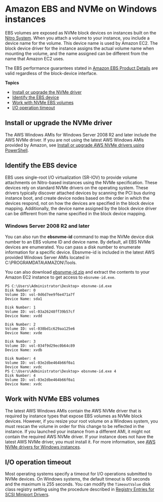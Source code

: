 # Amazon EBS and NVMe on Windows instances<a name="nvme-ebs-volumes"></a>

EBS volumes are exposed as NVMe block devices on instances built on the [Nitro System](instance-types.md#ec2-nitro-instances)\. When you attach a volume to your instance, you include a device name for the volume\. This device name is used by Amazon EC2\. The block device driver for the instance assigns the actual volume name when mounting the volume, and the name assigned can be different from the name that Amazon EC2 uses\.

The EBS performance guarantees stated in [Amazon EBS Product Details](http://aws.amazon.com/ebs/details/) are valid regardless of the block\-device interface\.

**Topics**
+ [Install or upgrade the NVMe driver](#install-nvme-driver)
+ [Identify the EBS device](#identify-nvme-ebs-device)
+ [Work with NVMe EBS volumes](#using-nvme-ebs-volumes)
+ [I/O operation timeout](#timeout-nvme-ebs-volumes)

## Install or upgrade the NVMe driver<a name="install-nvme-driver"></a>

The AWS Windows AMIs for Windows Server 2008 R2 and later include the AWS NVMe driver\. If you are not using the latest AWS Windows AMIs provided by Amazon, see [Install or upgrade AWS NVMe drivers using PowerShell](aws-nvme-drivers.md#install-nvme-drivers)\.

## Identify the EBS device<a name="identify-nvme-ebs-device"></a>

EBS uses single\-root I/O virtualization \(SR\-IOV\) to provide volume attachments on Nitro\-based instances using the NVMe specification\. These devices rely on standard NVMe drivers on the operating system\. These drivers typically discover attached devices by scanning the PCI bus during instance boot, and create device nodes based on the order in which the devices respond, not on how the devices are specified in the block device mapping\. Additionally, the device name assigned by the block device driver can be different from the name specified in the block device mapping\.

### Windows Server 2008 R2 and later<a name="nvme-windows"></a>

You can also run the **ebsnvme\-id** command to map the NVMe device disk number to an EBS volume ID and device name\. By default, all EBS NVMe devices are enumerated\. You can pass a disk number to enumerate information for a specific device\. Ebsnvme\-id is included in the latest AWS provided Windows Server AMIs located in C:\\PROGRAMDATA\\AMAZON\\Tools\.

You can also download [ebsnvme\-id\.zip](https://s3.amazonaws.com/ec2-windows-drivers-downloads/EBSNVMeID/Latest/ebsnvme-id.zip) and extract the contents to your Amazon EC2 instance to get access to `ebsnvme-id.exe`\.

```
PS C:\Users\Administrator\Desktop> ebsnvme-id.exe
Disk Number: 0
Volume ID: vol-0d6d7ee9f6e471a7f
Device Name: sda1

Disk Number: 1
Volume ID: vol-03a26248ff39b57cf
Device Name: xvdd

Disk Number: 2
Volume ID: vol-038bd1c629aa125e6
Device Name: xvde

Disk Number: 3
Volume ID: vol-034f9d29ec0b64c89
Device Name: xvdb

Disk Number: 4
Volume ID: vol-03e2dbe464b66f0a1
Device Name: xvdc
PS C:\Users\Administrator\Desktop> ebsnvme-id.exe 4
Disk Number: 4
Volume ID: vol-03e2dbe464b66f0a1
Device Name: xvdc
```

## Work with NVMe EBS volumes<a name="using-nvme-ebs-volumes"></a>

The latest AWS Windows AMIs contain the AWS NVMe driver that is required by instance types that expose EBS volumes as NVMe block devices\. However, if you resize your root volume on a Windows system, you must rescan the volume in order for this change to be reflected in the instance\. If you launched your instance from a different AMI, it might not contain the required AWS NVMe driver\. If your instance does not have the latest AWS NVMe driver, you must install it\. For more information, see [AWS NVMe drivers for Windows instances](aws-nvme-drivers.md)\.

## I/O operation timeout<a name="timeout-nvme-ebs-volumes"></a>

Most operating systems specify a timeout for I/O operations submitted to NVMe devices\. On Windows systems, the default timeout is 60 seconds and the maximum is 255 seconds\. You can modify the `TimeoutValue` disk class registry setting using the procedure described in [Registry Entries for SCSI Miniport Drivers](https://docs.microsoft.com/en-us/windows-hardware/drivers/storage/registry-entries-for-scsi-miniport-drivers)\.
